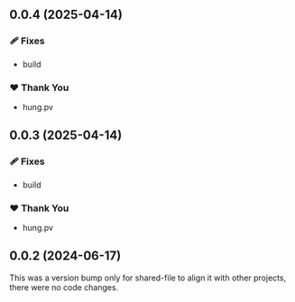## 0.0.4 (2025-04-14)

### 🩹 Fixes

- build

### ❤️ Thank You

- hung.pv

## 0.0.3 (2025-04-14)

### 🩹 Fixes

- build

### ❤️ Thank You

- hung.pv

## 0.0.2 (2024-06-17)

This was a version bump only for shared-file to align it with other projects, there were no code changes.

